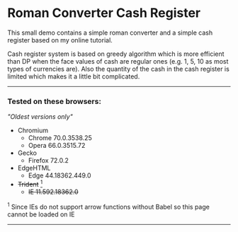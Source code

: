 # Roman Converter Cash Register
This small demo contains a simple roman converter and a simple cash register based on my online tutorial.

Cash register system is based on greedy algorithm which is more efficient than DP when the face values of cash are regular ones (e.g. 1, 5, 10 as most types of currencies are). Also the quantity of the cash in the cash register is limited which makes it a little bit complicated.

---
### Tested on these browsers:

_"Oldest versions only"_

- Chromium
    - Chrome 70.0.3538.25
    - Opera 66.0.3515.72
- Gecko
    - Firefox 72.0.2
- EdgeHTML
    - Edge 44.18362.449.0
- ~~Trident~~ <a href="#note1"><sup>1</sup></a>
   - ~~IE 11.592.18362.0~~

<sup id="note1">1</sup> Since IEs do not support arrow functions without Babel so this page cannot be loaded on IE

---